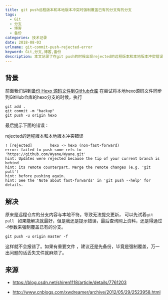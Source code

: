```yaml
---
title: git push远程版本和本地版本冲突时强制覆盖已有的分支有的分支
tags:
  - Git
  - 分支
  - 博客
  - 备份
categories: 技术记录  
date: 2018-08-03
urlname: git-commit-push-rejected-error
keyword: Git,分支,博客,备份
description: 本文记录了在git push的时候出现rejected的远程版本和本地版本冲突错误时，通过强制覆盖已有的分支有的分支来及决的办法。
---
```


## 背景

前面我们讲到[备份 Hexo 源码文件到GitHub仓库](https://huaien.me/article/blogengine/how-to-backup-hexo-to-github/)
在尝试将本地hexo源码文件同步到GitHub仓库的hexo分支的时候，执行

```
git add .
git commit -m "backup"
git push -u origin hexo
```

最后提示下面的错误：

rejected的远程版本和本地版本冲突错误
```
! [rejected]        hexo -> hexo (non-fast-forward)
error: failed to push some refs to 'https://github.com/Wyane/Wyane.git'
hint: Updates were rejected because the tip of your current branch is behind
hint: its remote counterpart. Merge the remote changes (e.g. 'git pull')
hint: before pushing again.
hint: See the 'Note about fast-forwards' in 'git push --help' for details.
```
## 解决
原来是远程仓库的分支内容与本地不符。导致无法提交更新，
可以先试着`git pull `
如果能解决就最好，但是我还是提示错误，最后查询网上资料，还是得通过 -f参数来强制覆盖已有的分支。


```
git push -u origin master -f
```
这样就不会报错了。如果有重要文件 ，建议还是先备份，毕竟是强制覆盖，万一出问题的话丢失文件就麻烦了。


## 来源
- https://blog.csdn.net/shiren1118/article/details/7761203

- http://www.cnblogs.com/xwdreamer/archive/2012/05/29/2523958.html
